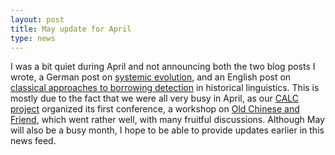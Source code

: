 ```yaml
---
layout: post
title: May update for April 
type: news
---
```


I was a bit quiet during April and not announcing both the two blog posts I wrote, a German post on [systemic evolution](https://wub.hypotheses.org/239), and an English post on [classical approaches to borrowing detection](http://phylonetworks.blogspot.de/2018/04/stratification-how-linguists.html) in historical linguistics. This is mostly due to the fact that we were all very busy in April, as our [CALC project](http://calc.digling.org) organized its first conference, a workshop on [Old Chinese and Friend](http://calc.digling.org/events/ocaf.html), which went rather well, with many fruitful discussions. Although May will also be a busy month, I hope to be able to provide updates earlier in this news feed.
